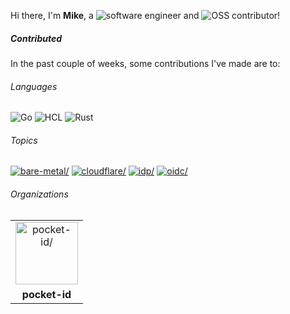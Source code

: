 Hi there, I'm **Mike**, a ![software engineer](https://img.shields.io/static/v1?style=flat-square&label=&message=software%20engineer&color=navy) and ![OSS contributor](https://img.shields.io/static/v1?style=flat-square&label=&message=OSS%20contributor&color=navy)!

##### Contributed

In the past couple of weeks, some contributions I've made are to:

###### Languages

![Go](https://img.shields.io/static/v1?logo=Go&logoColor=%23fff&style=flat-square&label=&message=Go&color=%2300ADD8) ![HCL](https://img.shields.io/static/v1?logo=HCL&logoColor=%23fff&style=flat-square&label=&message=HCL&color=%23844FBA) ![Rust](https://img.shields.io/static/v1?logo=Rust&logoColor=%23333&style=flat-square&label=&message=Rust&color=%23dea584)

###### Topics

<a href="https://github.com/topics/bare-metal"><img src="https://img.shields.io/static/v1?style=flat-square&label=&message=bare-metal&color=blue" alt=bare-metal/></a> <a href="https://github.com/topics/cloudflare"><img src="https://img.shields.io/static/v1?style=flat-square&label=&message=cloudflare&color=blue" alt=cloudflare/></a> <a href="https://github.com/topics/idp"><img src="https://img.shields.io/static/v1?style=flat-square&label=&message=idp&color=blue" alt=idp/></a> <a href="https://github.com/topics/oidc"><img src="https://img.shields.io/static/v1?style=flat-square&label=&message=oidc&color=blue" alt=oidc/></a>

###### Organizations


<table>
  <tbody>
    <tr>
    <td align="center"><a href="https://github.com/pocket-id"><img width="100" src="https://avatars.githubusercontent.com/u/197418917?v=4" alt=pocket-id/></a></td>
    </tr>
    <tr>
    <td align="center"><strong>pocket-id</strong></td>
    </tr>
  </tbody>
</table>


